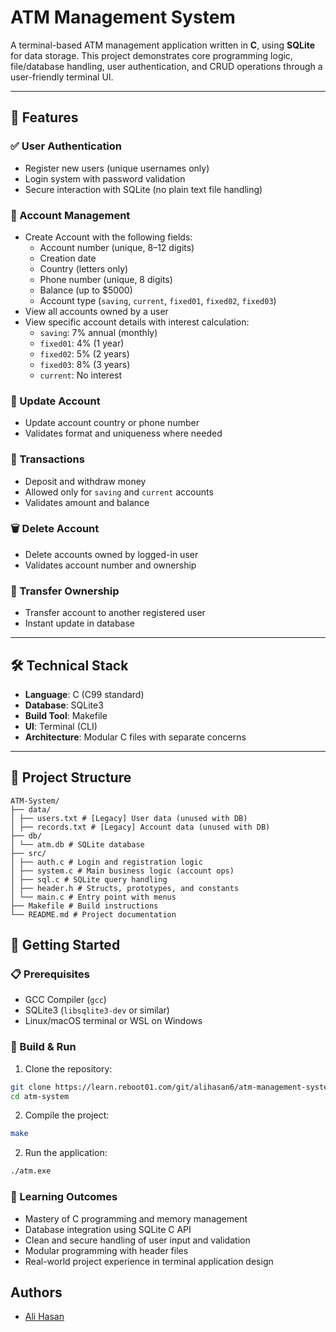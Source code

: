 # ATM Management System

A terminal-based ATM management application written in **C**, using **SQLite** for data storage. This project demonstrates core programming logic, file/database handling, user authentication, and CRUD operations through a user-friendly terminal UI.

---

## 📌 Features

### ✅ User Authentication

- Register new users (unique usernames only)
- Login system with password validation
- Secure interaction with SQLite (no plain text file handling)

### 🏦 Account Management

- Create Account with the following fields:
  - Account number (unique, 8–12 digits)
  - Creation date
  - Country (letters only)
  - Phone number (unique, 8 digits)
  - Balance (up to $5000)
  - Account type (`saving`, `current`, `fixed01`, `fixed02`, `fixed03`)
- View all accounts owned by a user
- View specific account details with interest calculation:
  - `saving`: 7% annual (monthly)
  - `fixed01`: 4% (1 year)
  - `fixed02`: 5% (2 years)
  - `fixed03`: 8% (3 years)
  - `current`: No interest

### 🔄 Update Account

- Update account country or phone number
- Validates format and uniqueness where needed

### 💸 Transactions

- Deposit and withdraw money
- Allowed only for `saving` and `current` accounts
- Validates amount and balance

### 🗑️ Delete Account

- Delete accounts owned by logged-in user
- Validates account number and ownership

### 🔁 Transfer Ownership

- Transfer account to another registered user
- Instant update in database

---

## 🛠️ Technical Stack

- **Language**: C (C99 standard)
- **Database**: SQLite3
- **Build Tool**: Makefile
- **UI**: Terminal (CLI)
- **Architecture**: Modular C files with separate concerns

---

## 📂 Project Structure

```
ATM-System/
├── data/
│ ├── users.txt # [Legacy] User data (unused with DB)
│ ├── records.txt # [Legacy] Account data (unused with DB)
├── db/
│ └── atm.db # SQLite database
├── src/
│ ├── auth.c # Login and registration logic
│ ├── system.c # Main business logic (account ops)
│ ├── sql.c # SQLite query handling
│ ├── header.h # Structs, prototypes, and constants
│ └── main.c # Entry point with menus
├── Makefile # Build instructions
└── README.md # Project documentation
```

## 🚀 Getting Started

### 📋 Prerequisites

- GCC Compiler (`gcc`)
- SQLite3 (`libsqlite3-dev` or similar)
- Linux/macOS terminal or WSL on Windows

### 🧰 Build & Run

1. Clone the repository:

```bash
git clone https://learn.reboot01.com/git/alihasan6/atm-management-system
cd atm-system
```

2. Compile the project:

```bash
make
```

2. Run the application:

```bash
./atm.exe
```

### 📖 Learning Outcomes

- Mastery of C programming and memory management
- Database integration using SQLite C API
- Clean and secure handling of user input and validation
- Modular programming with header files
- Real-world project experience in terminal application design

## **Authors**

- [Ali Hasan](https://github.com/AliHJMM)
